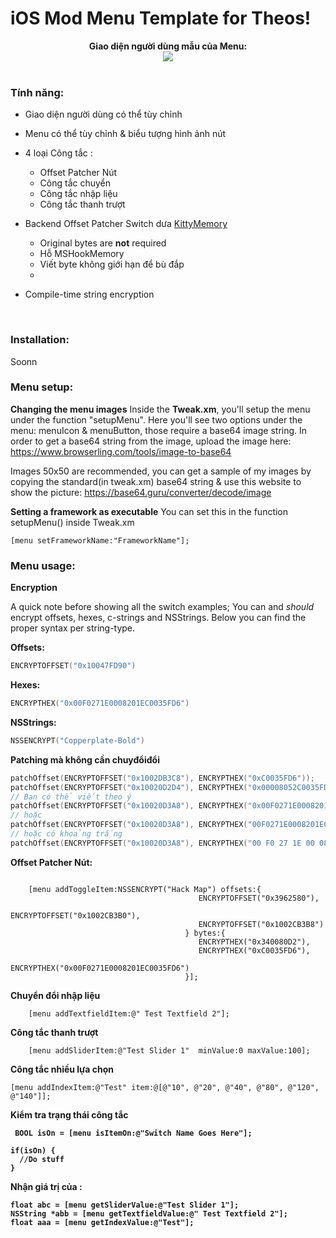 # iOS Mod Menu Template for Theos!

<div style="text-align: center;">
<b>Giao diện người dùng mẫu của Menu:</b><br>

<img src="https://i.imgur.com/f20XTb4.png">
</div>

<br>

### Tính năng:
* Giao diện người dùng có thể tùy chỉnh
* Menu có thể tùy chỉnh & biểu tượng hình ảnh nút
* 4 loại Công tắc :
  * Offset Patcher Nút
  * Công tắc chuyển 
  * Công tắc nhập liệu
  * Công tắc thanh trượt

* Backend Offset Patcher Switch dưa  [KittyMemory](https://github.com/MJx0/KittyMemory)
  * Original bytes are **not** required
  * Hỗ  MSHookMemory
  * Viết byte không giới hạn để bù đắp
  * 
* Compile-time string encryption


<br>

### Installation:

Soonn

### Menu setup:

**Changing the menu images**
Inside the **Tweak.xm**, you'll setup the menu under the function "setupMenu". 
Here you'll see two options under the menu: menuIcon & menuButton, those require a base64 image string.
In order to get a base64 string from the image, upload the image here: https://www.browserling.com/tools/image-to-base64

Images 50x50 are recommended, you can get a sample of my images by copying the standard(in tweak.xm) base64 string & use this website to show the picture: https://base64.guru/converter/decode/image

**Setting a framework as executable**
You can set this in the function setupMenu() inside Tweak.xm
```obj-c
[menu setFrameworkName:"FrameworkName"];
```

### Menu usage:

**Encryption**

A quick note before showing all the switch examples; You can and *should* encrypt offsets, hexes, c-strings and NSStrings. Below you can find the proper syntax per string-type.

**Offsets:**
```c
ENCRYPTOFFSET("0x10047FD90")
```

**Hexes:**
```c
ENCRYPTHEX("0x00F0271E0008201EC0035FD6")
```

**NSStrings:**
```c
NSSENCRYPT("Copperplate-Bold")
```

<b> Patching mà không cần chuyđổiđổi </b>
```c
patchOffset(ENCRYPTOFFSET("0x1002DB3C8"), ENCRYPTHEX("0xC0035FD6"));
patchOffset(ENCRYPTOFFSET("0x10020D2D4"), ENCRYPTHEX("0x00008052C0035FD6"));
// Bạn có thể viết theo ý 
patchOffset(ENCRYPTOFFSET("0x10020D3A8"), ENCRYPTHEX("0x00F0271E0008201EC0035FD6"));
// hoặc  
patchOffset(ENCRYPTOFFSET("0x10020D3A8"), ENCRYPTHEX("00F0271E0008201EC0035FD6"));
// hoặc có khoảng trắng
patchOffset(ENCRYPTOFFSET("0x10020D3A8"), ENCRYPTHEX("00 F0 27 1E 00 08 20 1E C0 03 5F D6"));
```


<b> Offset Patcher Nút: </b>
```obj-c

	[menu addToggleItem:NSSENCRYPT("Hack Map") offsets:{
                                          ENCRYPTOFFSET("0x3962580"),                                     
                                          ENCRYPTOFFSET("0x1002CB3B0"),
                                          ENCRYPTOFFSET("0x1002CB3B8")
                                       } bytes:{
                                          ENCRYPTHEX("0x340080D2"),
                                          ENCRYPTHEX("0xC0035FD6"),
                                          ENCRYPTHEX("0x00F0271E0008201EC0035FD6")
                                       }];
```


<b> Chuyển đổi nhập liệu </b>
```obj-c
	[menu addTextfieldItem:@" Test Textfield 2"];
```
<b> Công tắc thanh trượt </b>
```obj-c
	[menu addSliderItem:@"Test Slider 1"  minValue:0 maxValue:100];
```
<b> Công tắc nhiều lựa chọn </b>
```obj-c
[menu addIndexItem:@"Test" item:@[@"10", @"20", @"40", @"80", @"120", @"140"]];
```


<b> Kiểm tra trạng thái công tắc
```obj-c
 BOOL isOn = [menu isItemOn:@"Switch Name Goes Here"];

if(isOn) {
  //Do stuff
}

```
<b> Nhận giá trị của : </b>
```obj-c
float abc = [menu getSliderValue:@"Test Slider 1"];
NSString *abb = [menu getTextfieldValue:@" Test Textfield 2"];
float aaa = [menu getIndexValue:@"Test"];

```

